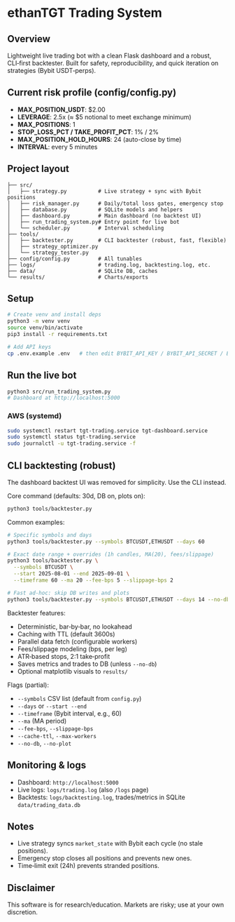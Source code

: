 # ethanTGT Trading System

## Overview
Lightweight live trading bot with a clean Flask dashboard and a robust, CLI‑first backtester. Built for safety, reproducibility, and quick iteration on strategies (Bybit USDT‑perps).

## Current risk profile (config/config.py)
- **MAX_POSITION_USDT**: $2.00
- **LEVERAGE**: 2.5x (≈ $5 notional to meet exchange minimum)
- **MAX_POSITIONS**: 1
- **STOP_LOSS_PCT / TAKE_PROFIT_PCT**: 1% / 2%
- **MAX_POSITION_HOLD_HOURS**: 24 (auto-close by time)
- **INTERVAL**: every 5 minutes

## Project layout
```
├── src/
│   ├── strategy.py          # Live strategy + sync with Bybit positions
│   ├── risk_manager.py      # Daily/total loss gates, emergency stop
│   ├── database.py          # SQLite models and helpers
│   ├── dashboard.py         # Main dashboard (no backtest UI)
│   ├── run_trading_system.py# Entry point for live bot
│   └── scheduler.py         # Interval scheduling
├── tools/
│   ├── backtester.py        # CLI backtester (robust, fast, flexible)
│   ├── strategy_optimizer.py
│   └── strategy_tester.py
├── config/config.py         # All tunables
├── logs/                    # trading.log, backtesting.log, etc.
├── data/                    # SQLite DB, caches
└── results/                 # Charts/exports
```

## Setup
```bash
# Create venv and install deps
python3 -m venv venv
source venv/bin/activate
pip3 install -r requirements.txt

# Add API keys
cp .env.example .env   # then edit BYBIT_API_KEY / BYBIT_API_SECRET / BYBIT_TESTNET
```

## Run the live bot
```bash
python3 src/run_trading_system.py
# Dashboard at http://localhost:5000
```

### AWS (systemd)
```bash
sudo systemctl restart tgt-trading.service tgt-dashboard.service
sudo systemctl status tgt-trading.service
sudo journalctl -u tgt-trading.service -f
```

## CLI backtesting (robust)
The dashboard backtest UI was removed for simplicity. Use the CLI instead.

Core command (defaults: 30d, DB on, plots on):
```bash
python3 tools/backtester.py
```

Common examples:
```bash
# Specific symbols and days
python3 tools/backtester.py --symbols BTCUSDT,ETHUSDT --days 60

# Exact date range + overrides (1h candles, MA(20), fees/slippage)
python3 tools/backtester.py \
  --symbols BTCUSDT \
  --start 2025-08-01 --end 2025-09-01 \
  --timeframe 60 --ma 20 --fee-bps 5 --slippage-bps 2

# Fast ad‑hoc: skip DB writes and plots
python3 tools/backtester.py --symbols BTCUSDT,ETHUSDT --days 14 --no-db --no-plot
```

Backtester features:
- Deterministic, bar‑by‑bar, no lookahead
- Caching with TTL (default 3600s)
- Parallel data fetch (configurable workers)
- Fees/slippage modeling (bps, per leg)
- ATR‑based stops, 2:1 take‑profit
- Saves metrics and trades to DB (unless `--no-db`)
- Optional matplotlib visuals to `results/`

Flags (partial):
- `--symbols` CSV list (default from `config.py`)
- `--days` or `--start --end`
- `--timeframe` (Bybit interval, e.g., 60)
- `--ma` (MA period)
- `--fee-bps`, `--slippage-bps`
- `--cache-ttl`, `--max-workers`
- `--no-db`, `--no-plot`

## Monitoring & logs
- Dashboard: `http://localhost:5000`
- Live logs: `logs/trading.log` (also `/logs` page)
- Backtests: `logs/backtesting.log`, trades/metrics in SQLite `data/trading_data.db`

## Notes
- Live strategy syncs `market_state` with Bybit each cycle (no stale positions).
- Emergency stop closes all positions and prevents new ones.
- Time‑limit exit (24h) prevents stranded positions.

## Disclaimer
This software is for research/education. Markets are risky; use at your own discretion.
